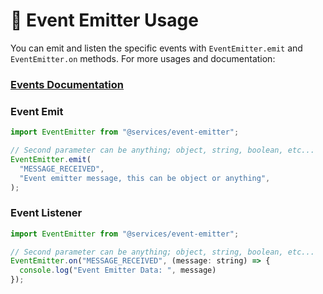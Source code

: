 # 🎃 Event Emitter Usage

You can emit and listen the specific events with `EventEmitter.emit` and `EventEmitter.on` methods. For more usages and documentation:

### [Events Documentation](https://github.com/browserify/events)

### Event Emit

```jsx
import EventEmitter from "@services/event-emitter";

// Second parameter can be anything; object, string, boolean, etc...
EventEmitter.emit(
  "MESSAGE_RECEIVED",
  "Event emitter message, this can be object or anything",
);
```

### Event Listener

```jsx
import EventEmitter from "@services/event-emitter";

// Second parameter can be anything; object, string, boolean, etc...
EventEmitter.on("MESSAGE_RECEIVED", (message: string) => {
  console.log("Event Emitter Data: ", message)
});
```

